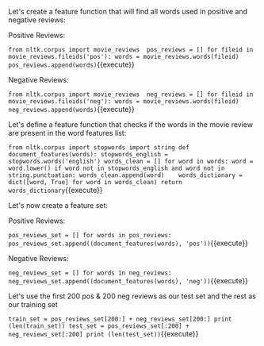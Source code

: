 

Let's create a feature function that will find all words used in positive and negative reviews:

Positive Reviews:

`from nltk.corpus import movie_reviews 
pos_reviews = []
for fileid in movie_reviews.fileids('pos'):
    words = movie_reviews.words(fileid)
    pos_reviews.append(words)`{{execute}}

Negative Reviews:

`from nltk.corpus import movie_reviews 
neg_reviews = []
for fileid in movie_reviews.fileids('neg'):
    words = movie_reviews.words(fileid)
    neg_reviews.append(words)`{{execute}}

Let's define a feature function that checks if the words in the movie review are present in
the word features list:

`from nltk.corpus import stopwords
import string
def document_features(words):
    stopwords_english = stopwords.words('english')
    words_clean = []
    for word in words:
        word = word.lower()
        if word not in stopwords_english and word not in string.punctuation:
            words_clean.append(word)   
    words_dictionary = dict([word, True] for word in words_clean)
    return words_dictionary`{{execute}}
    
Let's now create a feature set:

Positive Reviews:

`pos_reviews_set = []
for words in pos_reviews:
    pos_reviews_set.append((document_features(words), 'pos'))`{{execute}}

Negative Reviews:

`neg_reviews_set = []
for words in neg_reviews:
    neg_reviews_set.append((document_features(words), 'neg'))`{{execute}}

Let's use the first 200 pos & 200 neg reviews as our test set and the rest as our training set

`train_set = pos_reviews_set[200:] + neg_reviews_set[200:]
print (len(train_set))
test_set = pos_reviews_set[:200] + neg_reviews_set[:200]
print (len(test_set))`{{execute}}
